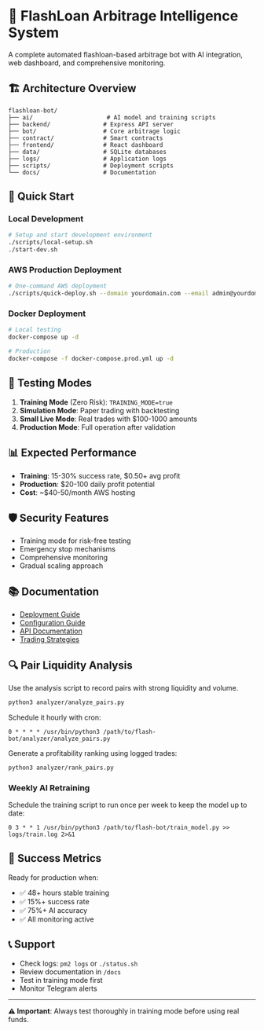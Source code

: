 # 🚀 FlashLoan Arbitrage Intelligence System

A complete automated flashloan-based arbitrage bot with AI integration, web dashboard, and comprehensive monitoring.

## 🏗️ Architecture Overview

```
flashloan-bot/
├── ai/                     # AI model and training scripts
├── backend/               # Express API server
├── bot/                   # Core arbitrage logic
├── contract/              # Smart contracts
├── frontend/              # React dashboard
├── data/                  # SQLite databases
├── logs/                  # Application logs
├── scripts/               # Deployment scripts
└── docs/                  # Documentation
```

## 🚀 Quick Start

### Local Development
```bash
# Setup and start development environment
./scripts/local-setup.sh
./start-dev.sh
```

### AWS Production Deployment
```bash
# One-command AWS deployment
./scripts/quick-deploy.sh --domain yourdomain.com --email admin@yourdomain.com
```

### Docker Deployment
```bash
# Local testing
docker-compose up -d

# Production
docker-compose -f docker-compose.prod.yml up -d
```

## 🧪 Testing Modes

1. **Training Mode** (Zero Risk): `TRAINING_MODE=true`
2. **Simulation Mode**: Paper trading with backtesting
3. **Small Live Mode**: Real trades with $100-1000 amounts
4. **Production Mode**: Full operation after validation

## 📊 Expected Performance

- **Training**: 15-30% success rate, $0.50+ avg profit
- **Production**: $20-100 daily profit potential
- **Cost**: ~$40-50/month AWS hosting

## 🛡️ Security Features

- Training mode for risk-free testing
- Emergency stop mechanisms
- Comprehensive monitoring
- Gradual scaling approach

## 📚 Documentation

- [Deployment Guide](docs/deployment.md)
- [Configuration Guide](docs/configuration.md)
- [API Documentation](docs/api.md)
- [Trading Strategies](docs/strategies.md)

## 🔍 Pair Liquidity Analysis

Use the analysis script to record pairs with strong liquidity and volume.

```bash
python3 analyzer/analyze_pairs.py
```

Schedule it hourly with cron:

```cron
0 * * * * /usr/bin/python3 /path/to/flash-bot/analyzer/analyze_pairs.py
```

Generate a profitability ranking using logged trades:

```bash
python3 analyzer/rank_pairs.py
```

### Weekly AI Retraining

Schedule the training script to run once per week to keep the model up to date:

```cron
0 3 * * 1 /usr/bin/python3 /path/to/flash-bot/train_model.py >> logs/train.log 2>&1
```

## 🎯 Success Metrics

Ready for production when:
- ✅ 48+ hours stable training
- ✅ 15%+ success rate
- ✅ 75%+ AI accuracy
- ✅ All monitoring active

## 📞 Support

- Check logs: `pm2 logs` or `./status.sh`
- Review documentation in `/docs`
- Test in training mode first
- Monitor Telegram alerts

---

**⚠️ Important**: Always test thoroughly in training mode before using real funds.
